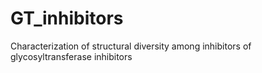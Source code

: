 # GT_inhibitors
Characterization of structural diversity among inhibitors of glycosyltransferase inhibitors
